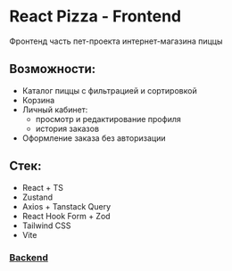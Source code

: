 # React Pizza - Frontend

Фронтенд часть пет-проекта интернет-магазина пиццы

## Возможности:
- Каталог пиццы с фильтрацией и сортировкой
- Корзина
- Личный кабинет:
    - просмотр и редактирование профиля
    - история заказов
- Оформление заказа без авторизации

## Стек:
- React + TS
- Zustand
- Axios + Tanstack Query
- React Hook Form + Zod
- Tailwind CSS
- Vite

### [Backend](https://github.com/joat21/pizza-backend)

